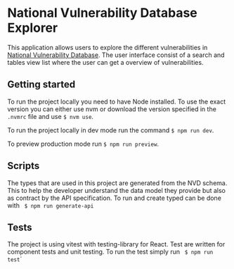 # National Vulnerability Database Explorer

This application allows users to explore the different vulnerabilities in [National Vulnerability Database](nvd.nist.gov/developers/vulnerabilities). The user interface consist of a search and tables view list where the user can get a overview of vulnerabilities.

## Getting started

To run the project locally you need to have Node installed. To use the exact version you can either use nvm or download the version specified in the `.nvmrc` file and use `$ nvm use`.

To run the project locally in dev mode run the command `$ npm run dev`.

To preview production mode run `$ npm run preview`.

## Scripts

The types that are used in this project are generated from the NVD schema. This to help the developer understand the data model they provide but also as contract by the API specification. To run and create typed can be done with ` $ npm run generate-api`

## Tests

The project is using vitest with testing-library for React. Test are written for component tests and unit testing. To run the test simply run ` $ npm run test`´

